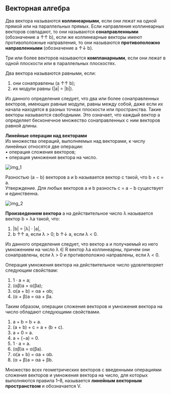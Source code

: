 ## Векторная алгебра  

Два вектора называются **коллинеарными**, если они лежат на одной прямой или на параллельных прямых. Если направления коллинеарных векторов совпадают, то они называются **сонаправленными** (обозначение a ↑↑ b), если же коллинеарные векторы имеют противоположные направления, то они называются **противоположно направленными** (обозначение a ↑↓ b).  

Три или более векторов называются **компланарными**, если они лежат в одной плоскости или в параллельных плоскостях.  

Два вектора называются равными, если:
  1) они сонаправлены (a ↑↑ b);
  2) их модули равны (|a| = |b|).

Из данного определения следует, что два или более сонаправленных векторов, имеющих равные модули, равны между собой,
даже если их начала находятся в разных точках плоскости или пространства. Такие векторы называются свободными. Это означает, что каждый вектор a определяет бесконечное множество сонаправленных с ним векторов равной длины.  

**Линейные операции над векторами**  
Из множества операций, выполняемых над векторами, к числу линейных относятся две операции:  
  • операция сложения векторов;  
  • операция умножения вектора на число.  

![img_1](https://user-images.githubusercontent.com/35499834/47672612-23c0b800-dbbb-11e8-9cd1-41e217b2145d.png)

Разностью (a − b) векторов a и b называется вектор c такой, что b + c = a.  
Утверждение. Для любых векторов a и b разность c = a − b существует и единственна.  

![img_2](https://user-images.githubusercontent.com/35499834/47672987-02ac9700-dbbc-11e8-8b97-f65434c7b95a.png)

**Произведением вектора** a на действительное число λ называется вектор b = λa такой, что:  
1) |b| = |λ| · |a|,  
2) b ↑↑ a, если λ > 0; b ↑↓ a, если λ < 0.  

Из данного определения следует, что вектор a и получаемый из него умножением на число λ ∈ R вектор λa коллинеарны,
причем они сонаправлены, если λ > 0 и противоположно направлены, если λ < 0.  

Операция умножения вектора на действительное число удовлетворяет следующим свойствам:  
1. 1 · a = a;  
2. (αβ)a = α(βa);  
3. α(a + b) = αa + αb;  
4. (α + β)a = αa + βa.  

Таким образом, операции сложения векторов и умножения вектора на число обладают следующими свойствами.
1. a + b = b + a.
2. (a + b) + c = a + (b + c).
3. a + 0 = a.
4. a + (−a) = 0.
5. 1 · a = a.
6. (αβ)a = α(βa).
7. α(a + b) = αa + αb.
8. (α + β)a = αa + βb.

Множество всех геометрических векторов с введенными операциями сложения векторов и умножения вектора на число, для которых выполняются правила 1–8, называется **линейным векторным пространством** и обозначается V.  

